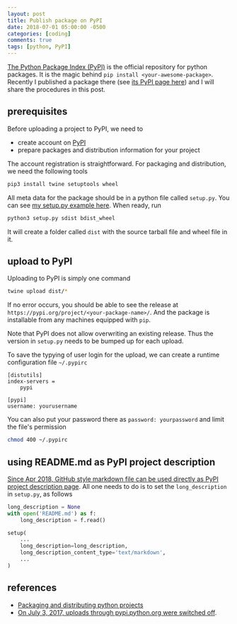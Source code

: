 ```yaml
---
layout: post
title: Publish package on PyPI
date: 2018-07-01 05:00:00 -0500
categories: [coding]
comments: true
tags: [python, PyPI]
---
```


[The Python Package Index (PyPI)](https://pypi.org/) is the official repository for python packages.
It is the magic behind `pip install <your-awesome-package>`.
Recently I published a package there (see [its PyPI page here](https://pypi.org/project/gita/))
and I will share the procedures in this post.

## prerequisites

Before uploading a project to PyPI, we need to

* create account on [PyPI](https://pypi.org/account/register/)
* prepare packages and distribution information for your project

The account registration is straightforward.
For packaging and distribution, we need the following tools

```bash
pip3 install twine setuptools wheel
```

All meta data for the package should be in a python file called `setup.py`.
You can see [my setup.py example here](https://github.com/nosarthur/gita/blob/master/setup.py).
When ready, run

```bash
python3 setup.py sdist bdist_wheel
```

It will create a folder called `dist` with the source tarball file and wheel file in it.

## upload to PyPI

Uploading to PyPI is simply one command

```bash
twine upload dist/*
```

If no error occurs, you should be able to see the release at
`https://pypi.org/project/<your-package-name>/`.
And the package is installable from any machines equipped with `pip`.

Note that PyPI does not allow overwriting an existing release.
Thus the version in `setup.py` needs to be bumped up for each upload.

To save the typying of user login for the upload, we can create a runtime
configuration file `~/.pypirc`

```
[distutils]
index-servers =
    pypi

[pypi]
username: yourusername
```
You can also put your password there as `password: yourpassword` and limit the
file's permission

```bash
chmod 400 ~/.pypirc
```

## using README.md as PyPI project description

[Since Apr 2018, GitHub style markdown file can be used directly as PyPI project
description page](http://blog.jonparrott.com/github-flavored-markdown-on-pypi/).
All one needs to do is to set the `long_description` in `setup.py`, as follows

```python
long_description = None
with open('README.md') as f:
    long_description = f.read()

setup(
    ...
    long_description=long_description,
    long_description_content_type='text/markdown',
    ...
)
```

## references
* [Packaging and distributing python projects](https://packaging.python.org/tutorials/distributing-packages/)
* [On July 3, 2017, uploads through pypi.python.org were switched off](https://packaging.python.org/guides/migrating-to-pypi-org/).
